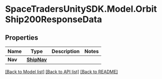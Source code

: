 # SpaceTradersUnitySDK.Model.OrbitShip200ResponseData

## Properties

Name | Type | Description | Notes
------------ | ------------- | ------------- | -------------
**Nav** | [**ShipNav**](ShipNav.md) |  | 

[[Back to Model list]](../README.md#documentation-for-models) [[Back to API list]](../README.md#documentation-for-api-endpoints) [[Back to README]](../README.md)

